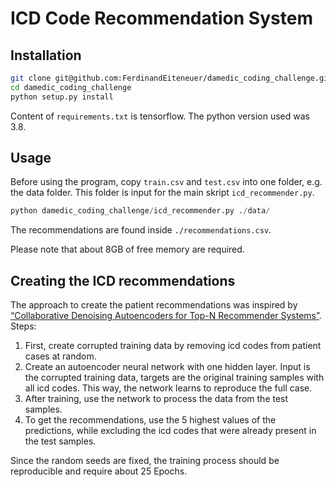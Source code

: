 # ICD Code Recommendation System 

## Installation

```bash
git clone git@github.com:FerdinandEiteneuer/damedic_coding_challenge.git
cd damedic_coding_challenge
python setup.py install
```

Content of `requirements.txt` is tensorflow. The python version used was 3.8.

## Usage

Before using the program, copy `train.csv` and `test.csv` into one folder, e.g. the data folder. This folder is input for the main skript `icd_recommender.py`.

```python
python damedic_coding_challenge/icd_recommender.py ./data/
```

The recommendations are found inside `./recommendations.csv`.

Please note that about 8GB of free memory are required.

## Creating the ICD recommendations

The approach to create the patient recommendations was inspired by [“Collaborative Denoising Autoencoders for Top-N Recommender Systems”](https://alicezheng.org/papers/wsdm16-cdae.pdf). Steps:


1. First, create corrupted training data by removing icd codes from patient cases at random.
2. Create an autoencoder neural network with one hidden layer. Input is the corrupted training data, targets are the original training samples with all icd codes. This way, the network learns to reproduce the full case.
3. After training, use the network to process the data from the test samples.
4. To get the recommendations, use the 5 highest values of the predictions, while excluding the icd codes that were already present in the test samples.

Since the random seeds are fixed, the training process should be reproducible and require about 25 Epochs.

